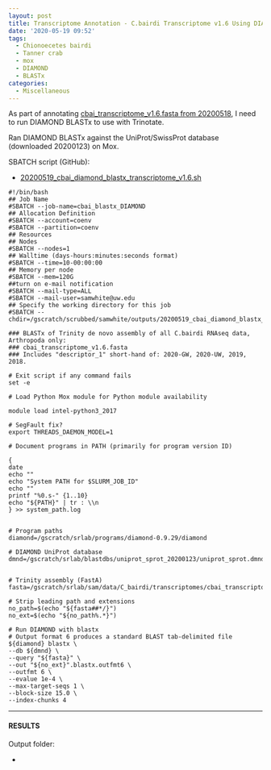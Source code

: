 ```yaml
---
layout: post
title: Transcriptome Annotation - C.bairdi Transcriptome v1.6 Using DIAMOND BLASTx on Mox
date: '2020-05-19 09:52'
tags:
  - Chionoecetes bairdi
  - Tanner crab
  - mox
  - DIAMOND
  - BLASTx
categories:
  - Miscellaneous
---
```

As part of annotating [cbai_transcriptome_v1.6.fasta from 20200518](https://robertslab.github.io/sams-notebook/2020/05/18/Transcriptome-Assembly-C.bairdi-All-Arthropoda-specific-RNAseq-Data-with-Trinity-on-Mox.html), I need to run DIAMOND BLASTx to use with Trinotate.

Ran DIAMOND BLASTx against the UniProt/SwissProt database (downloaded 20200123) on Mox.

SBATCH script (GitHub):

- [20200519_cbai_diamond_blastx_transcriptome_v1.6.sh](https://github.com/RobertsLab/sams-notebook/blob/master/sbatch_scripts/20200519_cbai_diamond_blastx_transcriptome_v1.6.sh)

```shell
#!/bin/bash
## Job Name
#SBATCH --job-name=cbai_blastx_DIAMOND
## Allocation Definition
#SBATCH --account=coenv
#SBATCH --partition=coenv
## Resources
## Nodes
#SBATCH --nodes=1
## Walltime (days-hours:minutes:seconds format)
#SBATCH --time=10-00:00:00
## Memory per node
#SBATCH --mem=120G
##turn on e-mail notification
#SBATCH --mail-type=ALL
#SBATCH --mail-user=samwhite@uw.edu
## Specify the working directory for this job
#SBATCH --chdir=/gscratch/scrubbed/samwhite/outputs/20200519_cbai_diamond_blastx_transcriptome_v1.6

### BLASTx of Trinity de novo assembly of all C.bairdi RNAseq data, Arthropoda only:
### cbai_transcriptome_v1.6.fasta
### Includes "descriptor_1" short-hand of: 2020-GW, 2020-UW, 2019, 2018.

# Exit script if any command fails
set -e

# Load Python Mox module for Python module availability

module load intel-python3_2017

# SegFault fix?
export THREADS_DAEMON_MODEL=1

# Document programs in PATH (primarily for program version ID)

{
date
echo ""
echo "System PATH for $SLURM_JOB_ID"
echo ""
printf "%0.s-" {1..10}
echo "${PATH}" | tr : \\n
} >> system_path.log


# Program paths
diamond=/gscratch/srlab/programs/diamond-0.9.29/diamond

# DIAMOND UniProt database
dmnd=/gscratch/srlab/blastdbs/uniprot_sprot_20200123/uniprot_sprot.dmnd


# Trinity assembly (FastA)
fasta=/gscratch/srlab/sam/data/C_bairdi/transcriptomes/cbai_transcriptome_v1.6.fasta

# Strip leading path and extensions
no_path=$(echo "${fasta##*/}")
no_ext=$(echo "${no_path%.*}")

# Run DIAMOND with blastx
# Output format 6 produces a standard BLAST tab-delimited file
${diamond} blastx \
--db ${dmnd} \
--query "${fasta}" \
--out "${no_ext}".blastx.outfmt6 \
--outfmt 6 \
--evalue 1e-4 \
--max-target-seqs 1 \
--block-size 15.0 \
--index-chunks 4
```

---

#### RESULTS

Output folder:

- []()
